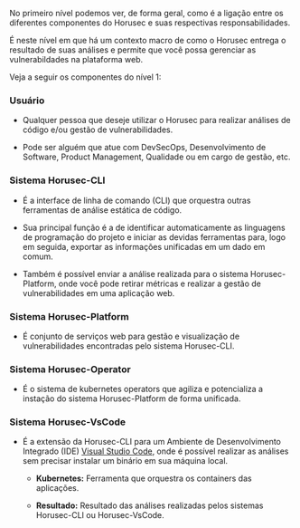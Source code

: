 No primeiro nível podemos ver, de forma geral, como é a ligação entre os diferentes componentes do Horusec e suas respectivas responsabilidades.

É neste nível em que há um contexto macro de como o Horusec entrega o resultado de suas análises e permite que você possa gerenciar as vulnerabildades na plataforma web. 

Veja a seguir os componentes do nível 1:


### **Usuário** 
  
- Qualquer pessoa que deseje utilizar o Horusec para realizar análises de código e/ou gestão de vulnerabilidades. 

- Pode ser alguém que atue com DevSecOps, Desenvolvimento de Software, Product Management, Qualidade ou em cargo de gestão, etc.
  


### **Sistema Horusec-CLI** 

- É a interface de linha de comando (CLI) que orquestra outras ferramentas de análise estática de código.

- Sua principal função é a de identificar automaticamente as linguagens de programação do projeto e iniciar as devidas ferramentas para, logo em seguida, exportar as informações unificadas em um dado em comum. 

- Também é possível enviar a análise realizada para o sistema Horusec-Platform, onde você pode retirar métricas e realizar a gestão de vulnerabilidades em uma aplicação web.

### **Sistema Horusec-Platform** 

- É conjunto de serviços web para gestão e visualização de vulnerabilidades encontradas pelo sistema Horusec-CLI.

### **Sistema Horusec-Operator** 

- É o sistema de kubernetes operators que agiliza e potencializa a instação do sistema Horusec-Platform de forma unificada.

### **Sistema Horusec-VsCode**

- É a extensão da Horusec-CLI para um Ambiente de Desenvolvimento Integrado (IDE) [Visual Studio Code](https://code.visualstudio.com/), onde é possível realizar as análises sem precisar instalar um binário em sua máquina local.

  - **Kubernetes:** Ferramenta que orquestra os containers das aplicações.

  - **Resultado:** Resultado das análises realizadas pelos sistemas Horusec-CLI ou Horusec-VsCode.

